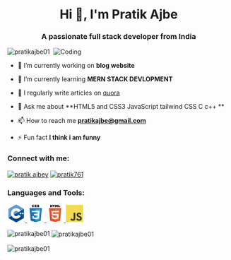
<h1 align="center">Hi 👋, I'm Pratik Ajbe</h1>
<h3 align="center">A passionate full stack developer from India</h3>
<img align="right" alt="Coding" width="400" src="https://camo.githubusercontent.com/a4c584bce1c41271485d28f92aaf9f581b3c88b68ca723b6edfd58b4ba988c2b/68747470733a2f2f63646e2e6472696262626c652e636f6d2f75736572732f313138373833362f73637265656e73686f74732f363533393432392f70726f6772616d65722e676966">


<p align="left"> <img src="https://komarev.com/ghpvc/?username=pratikajbe01&label=Profile%20views&color=0e75b6&style=flat" alt="pratikajbe01" /> </p>

- 🔭 I’m currently working on **blog website**

- 🌱 I’m currently learning **MERN STACK DEVLOPMENT**

- 📝 I regularly write articles on [quora](quora)

- 💬 Ask me about **HTML5 and CSS3 JavaScript tailwind CSS C c++ **

- 📫 How to reach me **pratikajbe@gmail.com**

- ⚡ Fun fact **I think i am funny**

<h3 align="left">Connect with me:</h3>
<p align="left">
<a href="https://fb.com/pratik ajbey" target="blank"><img align="center" src="https://raw.githubusercontent.com/rahuldkjain/github-profile-readme-generator/master/src/images/icons/Social/facebook.svg" alt="pratik ajbey" height="30" width="40" /></a>
<a href="https://www.codechef.com/users/pratik761" target="blank"><img align="center" src="https://cdn.jsdelivr.net/npm/simple-icons@3.1.0/icons/codechef.svg" alt="pratik761" height="30" width="40" /></a>
</p>

<h3 align="left">Languages and Tools:</h3>
<p align="left"> <a href="https://www.w3schools.com/cpp/" target="_blank" rel="noreferrer"> <img src="https://raw.githubusercontent.com/devicons/devicon/master/icons/cplusplus/cplusplus-original.svg" alt="cplusplus" width="40" height="40"/> </a> <a href="https://www.w3schools.com/css/" target="_blank" rel="noreferrer"> <img src="https://raw.githubusercontent.com/devicons/devicon/master/icons/css3/css3-original-wordmark.svg" alt="css3" width="40" height="40"/> </a> <a href="https://www.w3.org/html/" target="_blank" rel="noreferrer"> <img src="https://raw.githubusercontent.com/devicons/devicon/master/icons/html5/html5-original-wordmark.svg" alt="html5" width="40" height="40"/> </a> <a href="https://developer.mozilla.org/en-US/docs/Web/JavaScript" target="_blank" rel="noreferrer"> <img src="https://raw.githubusercontent.com/devicons/devicon/master/icons/javascript/javascript-original.svg" alt="javascript" width="40" height="40"/> </a> </p>

<p><img align="left" src="https://github-readme-stats.vercel.app/api/top-langs?username=pratikajbe01&show_icons=true&locale=en&layout=compact" alt="pratikajbe01" /></p>

<p>&nbsp;<img align="center" src="https://github-readme-stats.vercel.app/api?username=pratikajbe01&show_icons=true&locale=en" alt="pratikajbe01" /></p>

<p><img align="center" src="https://github-readme-streak-stats.herokuapp.com/?user=pratikajbe01&" alt="pratikajbe01" /></p>

